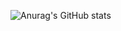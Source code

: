 ![Anurag's GitHub stats](https://github-readme-stats.vercel.app/api?username=yunyoungyee&show_icons=true&theme=cobalt)

